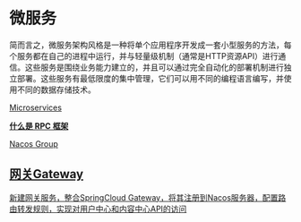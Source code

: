 # 微服务

简而言之，微服务架构风格是一种将单个应用程序开发成一套小型服务的方法，每个服务都在自己的进程中运行，并与轻量级机制（通常是HTTP资源API）进行通信。这些服务是围绕业务能力建立的，并且可以通过完全自动化的部署机制进行独立部署。这些服务有最低限度的集中管理，它们可以用不同的编程语言编写，并使用不同的数据存储技术。

[Microservices](https://www.martinfowler.com/articles/microservices.html)

[**什么是 RPC 框架**](https://zhuanlan.zhihu.com/p/139688497)

[Nacos Group](https://github.com/nacos-group)





## [网关Gateway](https://github.com/spring-cloud/spring-cloud-gateway/blob/main/docs/src/main/asciidoc/spring-cloud-gateway.adoc)

[新建网关服务，整合SpringCloud Gateway，将其注册到Nacos服务器，配置路由转发规则，实现对用户中心和内容中心API的访问](share-project/geteway)